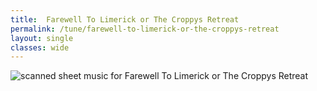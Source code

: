 ```yaml
---
title:  Farewell To Limerick or The Croppys Retreat
permalink: /tune/farewell-to-limerick-or-the-croppys-retreat
layout: single
classes: wide
---
```


<img src="/tune/scan/farewell-to-limerick-or-the-croppys-retreat.jpg" alt="scanned sheet music for Farewell To Limerick or The Croppys Retreat">

